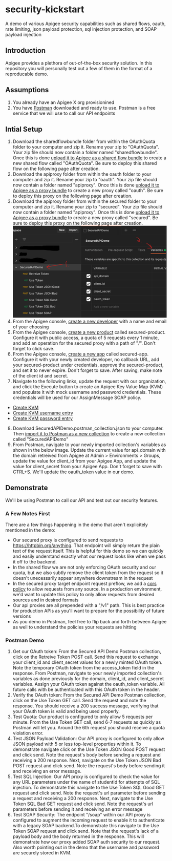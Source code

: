# security-kickstart
A demo of various Apigee security capabilities such as shared flows, oauth, rate limiting, json payload protection, sql injection protection, and SOAP payload injection

## Introduction
Apigee provides a plethora of out-of-the-box security solution. In this repository you will personally test out a few of them in the format of a reproducable demo.

## Assumptions
1. You already have an Apigee X org provisionined
2. You have [Postman](https://www.postman.com/) downloaded and ready to use. Postman is a free service that we will use to call our API endpoints

## Intial Setup
1. Download the sharedflowbundle folder from within the OAuthQuota folder to your computer and zip it. Rename your zip to "OAuthQuota". Your zip file should now contain a folder named "sharedflowbundle". Once this is done [upload it to Apigee as a shared flow bundle](https://cloud.google.com/apigee/docs/api-platform/fundamentals/shared-flows#creating-a-shared-flow) to create a new shared flow called "OAuthQuota". Be sure to deploy this shared flow on the following page after creation.
2. Download the apiproxy folder from within the oauth folder to your computer and zip it. Rename your zip to "oauth". Your zip file should now contain a folder named "apiproxy". Once this is done [upload it to Apigee as a proxy bundle](https://cloud.google.com/apigee/docs/api-platform/fundamentals/download-api-proxies#upload) to create a new proxy called "oauth". Be sure to deploy this proxy on the following page after creation.
3. Download the apiproxy folder from within the secured folder to your computer and zip it. Rename your zip to "secured". Your zip file should now contain a folder named "apiproxy". Once this is done [upload it to Apigee as a proxy bundle](https://cloud.google.com/apigee/docs/api-platform/fundamentals/download-api-proxies#upload) to create a new proxy called "secured". Be sure to deploy this proxy on the following page after creation.
![Collection Variables](/assets/collectionVariables.png)
4. From the Apigee console, [create a new developer](https://cloud.google.com/apigee/docs/api-platform/publish/adding-developers-your-api-product#add) with a name and email of your choosing
5. From the Apigee console, [create a new product](https://cloud.google.com/apigee/docs/api-platform/publish/create-api-products#add) called secured-product. Configure it with public access, a quota of 5 requests every 1 minute, and add an operation for the secured proxy with a path of "/". Don't forget to click save.
6. From the Apigee console, [create a new app](https://cloud.google.com/apigee/docs/api-platform/publish/creating-apps-surface-your-api#register) called secured-app. Configure it with your newly created developer, no callback URL, add your secured-product under credentials, approve the secured-product, and set it to never expire. Don't forget to save. After saving, make note of the client id and secret.
7. Navigate to the following links, update the request with our organization, and click the Execute button to create an Apigee Key Value Map (KVM) and populate it with mock username and password credentials. These credentials will be used for our AssignMessage SOAP policy.
- [Create KVM](https://cloud.google.com/apigee/docs/reference/apis/apigee/rest/v1/organizations.environments.keyvaluemaps/create?apix_params=%7B%22parent%22%3A%22organizations%2FYOUR_APIGEE_ORGANIZATION%2Fenvironments%2FYOUR_APIGEE_ENVIRONMENT%22%2C%22resource%22%3A%7B%22encrypted%22%3Atrue%2C%22name%22%3A%22SOAP-Creds%22%7D%7D)
- [Create KVM username entry](https://cloud.google.com/apigee/docs/reference/apis/apigee/rest/v1/organizations.environments.keyvaluemaps.entries/create?apix_params=%7B%22parent%22%3A%22organizations%2FYOUR_APIGEE_ORGANIZATION%2Fenvironments%2FYOUR_APIGEE_ENVIRONMENT%2Fkeyvaluemaps%2FSOAP-Creds%22%2C%22resource%22%3A%7B%22name%22%3A%22soapUsername%22%2C%22value%22%3A%22exampleUsername%22%7D%7D)
- [Create KVM password entry](https://cloud.google.com/apigee/docs/reference/apis/apigee/rest/v1/organizations.environments.keyvaluemaps.entries/create?apix_params=%7B%22parent%22%3A%22organizations%2FYOUR_APIGEE_ORGANIZATION%2Fenvironments%2FYOUR_APIGEE_ENVIRONMENT%2Fkeyvaluemaps%2FSOAP-Creds%22%2C%22resource%22%3A%7B%22name%22%3A%22soapPassword%22%2C%22value%22%3A%22examplePassword%22%7D%7D)
8. Download SecuredAPIDemo.postman_collection.json to your computer. Then [import it to Postman as a new collection](https://learning.postman.com/docs/getting-started/importing-and-exporting-data/#importing-data-into-postman) to create a new collection called "SecuredAPIDemo"
9. From Postman, navigate to your newly imported collection's variables as shown in the below image. Update the current value for api_domain with the domain retreived from Apigee at Admin > Environments > Groups, update the value for client_id from your Apigee App, and update the value for client_secret from your Apigee App. Don't forget to save with CTRL+S. We'll update the oauth_token value in our demo.


## Demonstrate
We'll be using Postman to call our API and test out our security features.

### A Few Notes First
There are a few things happening in the demo that aren't explicitely mentioned in the demo:
- Our secured proxy is configured to send requests to https://httpbin.org/anything. That endpoint will simply return the plain text of the request itself. This is helpful for this demo so we can quickly and easily understand exactly what our request looks like when we pass it off to the backend.
- In the shared flow we are not only enforcing OAuth security and our quota, but we also subtly remove the client token from the request so it doesn't unecessarily appear anywhere downstream in the request
- In the secured proxy target endpoint request preflow, we add a [cors policy](https://cloud.google.com/apigee/docs/api-platform/reference/policies/cors-policy) to allow requests from any source. In a production environment, we'd want to update this policy to only allow requests from desired sources and in desired formats
- Our api proxies are all prepended with a "/v1" path. This is best practice for production APIs as you'll want to prepare for the possibility of future versions
- As you demo in Postman, feel free to flip back and forth between Apigee as well to understand the policies your requests are hitting

### Postman Demo
1. Get our OAuth token: From the Secured API Demo Postman collection, click on the Retreive Token POST call. Send this request to exchange your client_id and client_secret values for a newly minted OAuth token. Note the temporary OAuth token from the access_token field in the response. From Postman, navigate to your newly imported collection's variables as done previously for the domain, client_id, and client_secret variables. Assign your OAuth token against the oauth_token variable. All future calls with be authenticated with this OAuth token in the header.
2. Verify the OAuth token: From the Secured API Demo Postman collection, click on the Use Token GET call. Send the request and note the response. You should receive a 200 success message, verifying that your OAuth token is valid and being used properly.
3. Test Quota: Our product is configured to only allow 5 requests per minute. From the Use Token GET call, send 6-7 requests as quickly as Postman will let you. Around the 6th request you should receive a quota violation error.
3. Test JSON Payload Validation: Our API proxy is configured to only allow JSON payload with 5 or less top-level properties within it. To demonstrate navigate click on the Use Token JSON Good POST request and click send. Note the request's body before sending a request and receiving a 200 response. Next, navigate on the Use Token JSON Bad POST request and click send. Note the request's body before sending it and receiving an error message.
4. Test SQL Injection: Our API proxy is configured to check the value for any URL parameters under the name of studentId for attempts of SQL injection. To demonstrate this navigate to the Use Token SQL Good GET request and click send. Note the request's url parameter before sending a request and receiving a 200 response. Next, navigate to the Use Token SQL Bad GET request and click send. Note the request's url parameters before sending it and receiving an error message
5. Test SOAP Security: The endpoint "/soap" within our API proxy is configured to augment the incoming request to enable it to authenticate with a legacy SOAP backend.To demonstrate this navigate to the Use Token SOAP request and click send. Note that the request's lack of a payload body and the body returned in the response. This will demonstrate how our proxy added SOAP auth security to our request. Also worth pointing out in the demo that the username and password are securely stored in KVM.